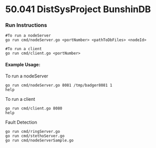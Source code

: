 # 50.041 DistSysProject BunshinDB
 
### Run Instructions 

```cassandraql
#To run a nodeServer
go run cmd/nodeServer.go <portNumber> <pathToDbFiles> <nodeId> 

#To run a client 
go run cmd/client.go <portNumber> 

```

#### Example Usage: 
To run a nodeServer
```cassandraq#
go run cmd/nodeServer.go 8081 /tmp/badger8081 1
help 
```
To run a client 
```cassandraql
go run cmd/client.go 8080 
help 
```

Fault Detection 
```cassandraql
go run cmd/ringServer.go
go run cmd/stethoServer.go
go run cmd/nodeServerSample.go 

```